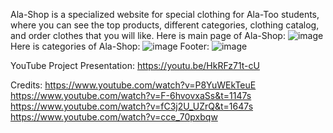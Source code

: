 Ala-Shop is a specialized website for special clothing for Ala-Too students, where you can see the top products, different categories, clothing catalog, and order clothes that you will like.
Here is main page of Ala-Shop:
![image](https://user-images.githubusercontent.com/103060251/236680807-ab17a17a-0900-4c79-93aa-a919cf76f83a.png)
Here is categories of Ala-Shop:
![image](https://user-images.githubusercontent.com/103060251/236680855-57ed0220-8339-4f2f-851b-25405b6b1ca8.png)
Footer:
![image](https://user-images.githubusercontent.com/103060251/236680932-bdea7454-4326-41fa-a4f4-a58ec4c44b13.png)


YouTube Project Presentation:
https://youtu.be/HkRFz71t-cU




Credits:
https://www.youtube.com/watch?v=P8YuWEkTeuE
https://www.youtube.com/watch?v=F-6hvovxaSs&t=1147s
https://www.youtube.com/watch?v=fC3j2U_UZrQ&t=1647s
https://www.youtube.com/watch?v=cce_70pxbqw
